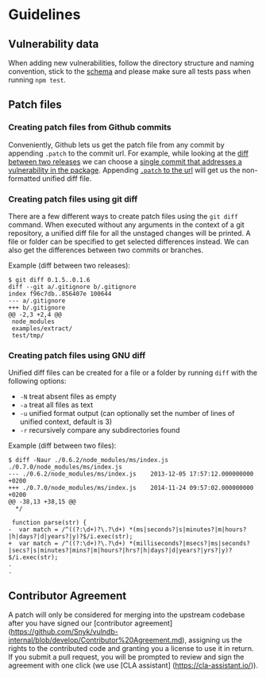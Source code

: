 # Guidelines

## Vulnerability data
When adding new vulnerabilities, follow the directory structure and naming convention, stick to the [schema](test/fixtures/schema/vulnerability-data-schema.json) and please make sure all tests pass when running `npm test`.

## Patch files
### Creating patch files from Github commits
Conveniently, Github lets us get the patch file from any commit by appending `.patch` to the commit url.
For example, while looking at the [diff between two releases](https://github.com/rauchg/ms.js/compare/0.7.0...0.7.1) we can choose a [single commit that addresses a vulnerability in the package](https://github.com/rauchg/ms.js/commit/48701f029417faf65e6f5e0b61a3cebe5436b07b). Appending [`.patch` to the url](https://github.com/rauchg/ms.js/commit/48701f029417faf65e6f5e0b61a3cebe5436b07b.patch) will get us the non-formatted unified diff file.

### Creating patch files using git diff
There are a few different ways to create patch files using the `git diff` command. When executed without any arguments in the context of a git repository, a unified diff file for all the unstaged changes will be printed. A file or folder can be specified to get selected differences instead.
We can also get the differences between two commits or branches.

Example (diff between two releases):
```
$ git diff 0.1.5..0.1.6
diff --git a/.gitignore b/.gitignore
index f96c7db..856407e 100644
--- a/.gitignore
+++ b/.gitignore
@@ -2,3 +2,4 @@
 node_modules
 examples/extract/
 test/tmp/
```

### Creating patch files using GNU diff
Unified diff files can be created for a file or a folder by running `diff` with the following options:
- `-N` treat absent files as empty
- `-a` treat all files as text
- `-u` unified format output (can optionally set the number of lines of unified context, default is 3)
- `-r` recursively compare any subdirectories found

Example (diff between two files):
```
$ diff -Naur ./0.6.2/node_modules/ms/index.js ./0.7.0/node_modules/ms/index.js
--- ./0.6.2/node_modules/ms/index.js	2013-12-05 17:57:12.000000000 +0200
+++ ./0.7.0/node_modules/ms/index.js	2014-11-24 09:57:02.000000000 +0200
@@ -38,13 +38,15 @@
  */

 function parse(str) {
-  var match = /^((?:\d+)?\.?\d+) *(ms|seconds?|s|minutes?|m|hours?|h|days?|d|years?|y)?$/i.exec(str);
+  var match = /^((?:\d+)?\.?\d+) *(milliseconds?|msecs?|ms|seconds?|secs?|s|minutes?|mins?|m|hours?|hrs?|h|days?|d|years?|yrs?|y)?$/i.exec(str);
.
.
```

## Contributor Agreement
A patch will only be considered for merging into the upstream codebase after you have signed our [contributor agreement] (https://github.com/Snyk/vulndb-internal/blob/develop/Contributor%20Agreement.md), assigning us the rights to the contributed code and granting you a license to use it in return. If you submit a pull request, you will be prompted to review and sign the agreement with one click (we use [CLA assistant] (https://cla-assistant.io/)).
